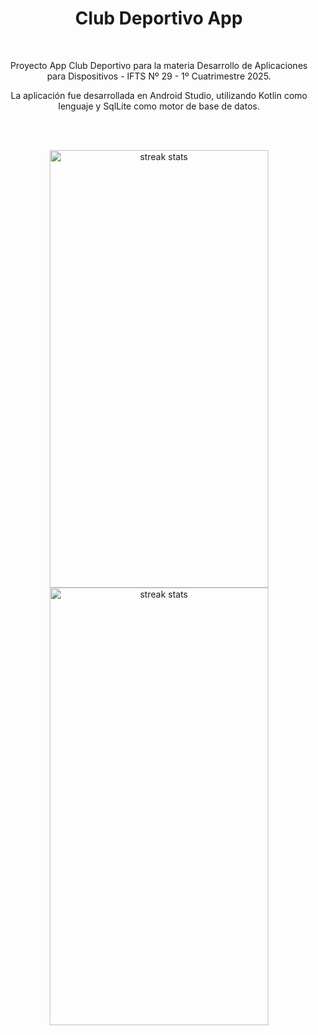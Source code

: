<h1 align="center"> Club Deportivo App </h1>
</br>
<p align="center"> Proyecto App Club Deportivo para la materia Desarrollo de Aplicaciones para Dispositivos - IFTS Nº 29 - 1º Cuatrimestre 2025.</p>
<p align="center"> La aplicación fue desarrollada en Android Studio, utilizando Kotlin como lenguaje y SqlLite como motor de base de datos.</p>

</br> </br>

<div align="center">
  <img 
    src="https://github.com/user-attachments/assets/ae8285a5-63d4-49a9-8e7f-3b17c21c4701" 
    alt="streak stats"
    style="width: 350px; height: 700px;"
  />
  <img 
    src="https://github.com/user-attachments/assets/8ae7b46c-973f-44cb-9963-213e68e394a8" 
    alt="streak stats"
    style="width: 350px; height: 700px;"
  />
</div>
